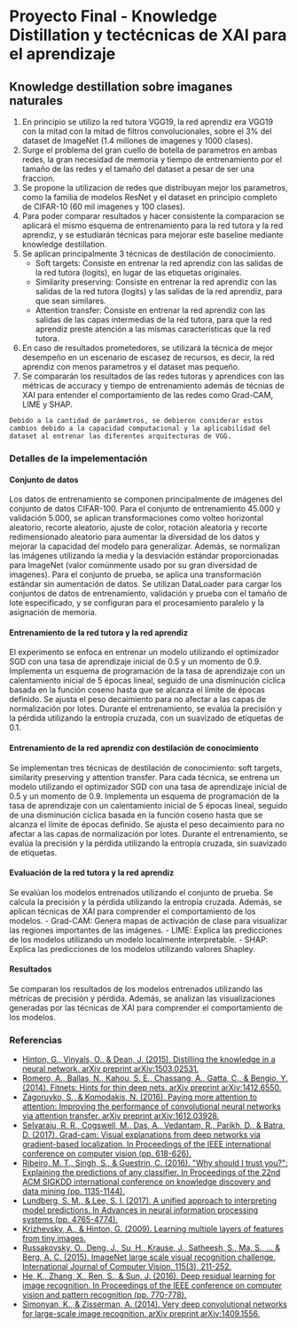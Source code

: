 # Proyecto Final - Knowledge Distillation y tectécnicas de XAI para el aprendizaje

## Knowledge destillation sobre imaganes naturales

1. En principio se utilizo la red tutora VGG19, la red aprendiz era VGG19 con la mitad con la mitad de filtros convolucionales, sobre el 3% del dataset de ImageNet (1.4 millones de imagenes y 1000 clases).
2. Surge el problema del gran cuello de botella de parametros en ambas redes, la gran necesidad de memoria y tiempo de entrenamiento por el tamaño de las redes y el tamaño del dataset a pesar de ser una fraccion.
3. Se propone la utilizacion de redes que distribuyan mejor los parametros, como la familia de modelos ResNet y el dataset en principio completo de CIFAR-10 (60 mil imagenes y 100 clases).
4. Para poder comparar resultados y hacer consistente la comparacion se aplicará el mismo esquema de entrenamiento para la red tutora y la red aprendiz, y se estudiarán técnicas para mejorar este baseline mediante knowledge destillation.
5. Se aplican principalmente 3 técnicas de destilación de conocimiento.
    - Soft targets: Consiste en entrenar la red aprendiz con las salidas de la red tutora (logits), en lugar de las etiquetas originales.
    - Similarity preserving: Consiste en entrenar la red aprendiz con las salidas de la red tutora (logits) y las salidas de la red aprendiz, para que sean similares.
    - Attention transfer: Consiste en entrenar la red aprendiz con las salidas de las capas intermedias de la red tutora, para que la red aprendiz preste atención a las mismas características que la red tutora.
6. En caso de resultados prometedores, se utilizará la técnica de mejor desempeño en un escenario de escasez de recursos, es decir, la red aprendiz con menos parametros y el dataset mas pequeño.
7. Se compararán los resultados de las redes tutoras y aprendices con las métricas de accuracy y tiempo de entrenamiento además de técnias de XAI para entender el comportamiento de las redes como Grad-CAM, LIME y SHAP.

```plaintext
Debido a la cantidad de parámetros, se debieron considerar estos cambios debido a la capacidad computacional y la aplicabilidad del dataset al entrenar las diferentes arquitecturas de VGG.
```

### Detalles de la impelementación

#### Conjunto de datos

Los datos de entrenamiento se componen principalmente de imágenes del conjunto de datos CIFAR-100. Para el conjunto de entrenamiento 45.000 y validación 5.000, se aplican transformaciones como volteo horizontal aleatorio, recorte aleatorio, ajuste de color, rotación aleatoria y recorte redimensionado aleatorio para aumentar la diversidad de los datos y mejorar la capacidad del modelo para generalizar. Además, se normalizan las imágenes utilizando la media y la desviación estándar proporcionadas para ImageNet (valor comúnmente usado por su gran diversidad de imagenes). Para el conjunto de prueba, se aplica una transformación estándar sin aumentación de datos. Se utilizan DataLoader para cargar los conjuntos de datos de entrenamiento, validación y prueba con el tamaño de lote especificado, y se configuran para el procesamiento paralelo y la asignación de memoria.

#### Entrenamiento de la red tutora y la red aprendiz

El experimento se enfoca en entrenar un modelo utilizando el optimizador SGD con una tasa de aprendizaje inicial de 0.5 y un momento de 0.9. Implementa un esquema de programación de la tasa de aprendizaje con un calentamiento inicial de 5 épocas lineal, seguido de una disminución cíclica basada en la función coseno hasta que se alcanza el límite de épocas definido. Se ajusta el peso decaimiento para no afectar a las capas de normalización por lotes. Durante el entrenamiento, se evalúa la precisión y la pérdida utilizando la entropía cruzada, con un suavizado de etiquetas de 0.1.

#### Entrenamiento de la red aprendiz con destilación de conocimiento

Se implementan tres técnicas de destilación de conocimiento: soft targets, similarity preserving y attention transfer. Para cada técnica, se entrena un modelo utilizando el optimizador SGD con una tasa de aprendizaje inicial de 0.5 y un momento de 0.9. Implementa un esquema de programación de la tasa de aprendizaje con un calentamiento inicial de 5 épocas lineal, seguido de una disminución cíclica basada en la función coseno hasta que se alcanza el límite de épocas definido. Se ajusta el peso decaimiento para no afectar a las capas de normalización por lotes. Durante el entrenamiento, se evalúa la precisión y la pérdida utilizando la entropía cruzada, sin suavizado de etiquetas.

#### Evaluación de la red tutora y la red aprendiz

Se evalúan los modelos entrenados utilizando el conjunto de prueba. Se calcula la precisión y la pérdida utilizando la entropía cruzada. Además, se aplican técnicas de XAI para comprender el comportamiento de los modelos.
    - Grad-CAM: Genera mapas de activación de clase para visualizar las regiones importantes de las imágenes.
    - LIME: Explica las predicciones de los modelos utilizando un modelo localmente interpretable.
    - SHAP: Explica las predicciones de los modelos utilizando valores Shapley.

#### Resultados

Se comparan los resultados de los modelos entrenados utilizando las métricas de precisión y pérdida. Además, se analizan las visualizaciones generadas por las técnicas de XAI para comprender el comportamiento de los modelos.

### Referencias

- [Hinton, G., Vinyals, O., & Dean, J. (2015). Distilling the knowledge in a neural network. arXiv preprint arXiv:1503.02531.](https://arxiv.org/abs/1503.02531)
- [Romero, A., Ballas, N., Kahou, S. E., Chassang, A., Gatta, C., & Bengio, Y. (2014). Fitnets: Hints for thin deep nets. arXiv preprint arXiv:1412.6550.](https://arxiv.org/abs/1412.6550)
- [Zagoruyko, S., & Komodakis, N. (2016). Paying more attention to attention: Improving the performance of convolutional neural networks via attention transfer. arXiv preprint arXiv:1612.03928.](https://arxiv.org/abs/1612.03928)
- [Selvaraju, R. R., Cogswell, M., Das, A., Vedantam, R., Parikh, D., & Batra, D. (2017). Grad-cam: Visual explanations from deep networks via gradient-based localization. In Proceedings of the IEEE international conference on computer vision (pp. 618-626).](https://arxiv.org/abs/1610.02391)
- [Ribeiro, M. T., Singh, S., & Guestrin, C. (2016). "Why should I trust you?": Explaining the predictions of any classifier. In Proceedings of the 22nd ACM SIGKDD international conference on knowledge discovery and data mining (pp. 1135-1144).](https://arxiv.org/abs/1602.04938)
- [Lundberg, S. M., & Lee, S. I. (2017). A unified approach to interpreting model predictions. In Advances in neural information processing systems (pp. 4765-4774).](https://arxiv.org/abs/1705.07874)
- [Krizhevsky, A., & Hinton, G. (2009). Learning multiple layers of features from tiny images.](https://www.cs.toronto.edu/~kriz/cifar.html)
- [Russakovsky, O., Deng, J., Su, H., Krause, J., Satheesh, S., Ma, S., ... & Berg, A. C. (2015). ImageNet large scale visual recognition challenge. International Journal of Computer Vision, 115(3), 211-252.](http://www.image-net.org/challenges/LSVRC/)
- [He, K., Zhang, X., Ren, S., & Sun, J. (2016). Deep residual learning for image recognition. In Proceedings of the IEEE conference on computer vision and pattern recognition (pp. 770-778).](https://arxiv.org/abs/1512.03385)
- [Simonyan, K., & Zisserman, A. (2014). Very deep convolutional networks for large-scale image recognition. arXiv preprint arXiv:1409.1556.](https://arxiv.org/abs/1409.1556)
  